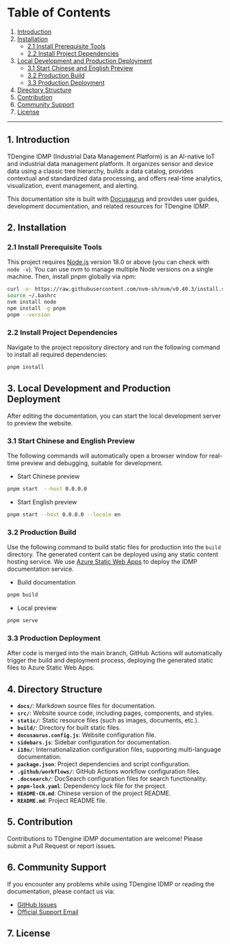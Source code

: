 # Table of Contents

1. [Introduction](#1-introduction)
2. [Installation](#2-installation)
    - [2.1 Install Prerequisite Tools](#21-install-prerequisite-tools)
    - [2.2 Install Project Dependencies](#22-install-project-dependencies)
3. [Local Development and Production Deployment](#3-local-development-and-production-deployment)
    - [3.1 Start Chinese and English Preview](#31-start-chinese-and-english-preview)
    - [3.2 Production Build](#32-production-build)
    - [3.3 Production Deployment](#33-production-deployment)
4. [Directory Structure](#4-directory-structure)
5. [Contribution](#5-contribution)
6. [Community Support](#6-community-support)
7. [License](#7-license)

---

## 1. Introduction

TDengine IDMP (Industrial Data Management Platform) is an AI-native IoT and industrial data management platform. It organizes sensor and device data using a classic tree hierarchy, builds a data catalog, provides contextual and standardized data processing, and offers real-time analytics, visualization, event management, and alerting.

This documentation site is built with [Docusaurus](https://docusaurus.io/) and provides user guides, development documentation, and related resources for TDengine IDMP.

## 2. Installation

### 2.1 Install Prerequisite Tools
This project requires [Node.js](https://nodejs.org/) version 18.0 or above (you can check with `node -v`). You can use nvm to manage multiple Node versions on a single machine. Then, install pnpm globally via npm:

```bash
curl -o- https://raw.githubusercontent.com/nvm-sh/nvm/v0.40.3/install.sh | bash
source ~/.bashrc
nvm install node
npm install -g pnpm
pnpm --version
```

### 2.2 Install Project Dependencies
Navigate to the project repository directory and run the following command to install all required dependencies:
```bash
pnpm install  
```

## 3. Local Development and Production Deployment
After editing the documentation, you can start the local development server to preview the website.

### 3.1 Start Chinese and English Preview
The following commands will automatically open a browser window for real-time preview and debugging, suitable for development.

* Start Chinese preview

```bash
pnpm start  --host 0.0.0.0
```
* Start English preview

```bash
pnpm start --host 0.0.0.0 --locale en
```

### 3.2 Production Build
Use the following command to build static files for production into the `build` directory. The generated content can be deployed using any static content hosting service. We use [Azure Static Web Apps](https://azure.microsoft.com/en-us/services/app-service/static/) to deploy the IDMP documentation service.

* Build documentation

```bash
pnpm build
```
* Local preview

```bash
pnpm serve 
```

### 3.3 Production Deployment
After code is merged into the main branch, GitHub Actions will automatically trigger the build and deployment process, deploying the generated static files to Azure Static Web Apps.

## 4. Directory Structure

- **`docs/`**: Markdown source files for documentation.
- **`src/`**: Website source code, including pages, components, and styles.
- **`static/`**: Static resource files (such as images, documents, etc.).
- **`build/`**: Directory for built static files.
- **`docusaurus.config.js`**: Website configuration file.
- **`sidebars.js`**: Sidebar configuration for documentation.
- **`i18n/`**: Internationalization configuration files, supporting multi-language documentation.
- **`package.json`**: Project dependencies and script configuration.
- **`.github/workflows/`**: GitHub Actions workflow configuration files.
- **`.docsearch/`**: DocSearch configuration files for search functionality.
- **`pnpm-lock.yaml`**: Dependency lock file for the project.
- **`README-CN.md`**: Chinese version of the project README.
- **`README.md`**: Project README file.

## 5. Contribution

Contributions to TDengine IDMP documentation are welcome! Please submit a Pull Request or report issues.

## 6. Community Support

If you encounter any problems while using TDengine IDMP or reading the documentation, please contact us via:
- [GitHub Issues](https://github.com/taosdata/tdengine-idmp-docs/issues)
- [Official Support Email](mailto:it@taosdata.com)

## 7. License